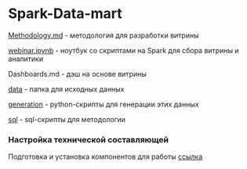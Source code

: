 # Spark-Data-mart


[Methodology.md](https://github.com/erohin94/Spark-Data-mart/blob/main/Methodology.md) - методология для разработки витрины

[webinar.ipynb](https://github.com/erohin94/Spark-Data-mart/blob/main/webinar.ipynb) - ноутбук со скриптами на Spark для сбора витрины и аналитики

Dashboards.md - дэш на основе витрины

[data](https://github.com/erohin94/Spark-Data-mart/tree/main/data) - папка для исходных данных

[generation](https://github.com/erohin94/Spark-Data-mart/tree/main/generation) - python-скрипты для генерации этих данных

[sql](https://github.com/erohin94/Spark-Data-mart/tree/main/sql) - sql-скрипты для методологии



### Настройка технической составляющей

Подготовка и установка компонентов для работы [ссылка](https://github.com/erohin94/Spark-Data-mart/blob/main/SETUP_V2.md)
